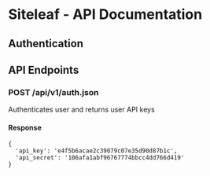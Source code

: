 # Siteleaf - API Documentation

## Authentication

## API Endpoints

### POST /api/v1/auth.json
Authenticates user and returns user API keys

#### Response
    {
      'api_key': 'e4f5b6acae2c39079c07e35d90d87b1c',
      'api_secret': '106afa1abf96767774bbcc4dd766d419'
    }
